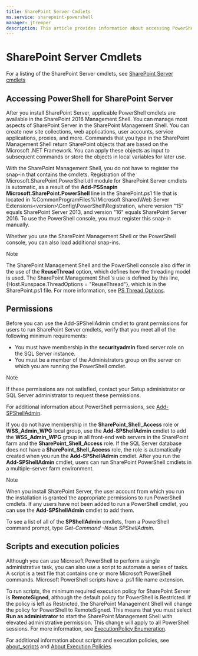 ```yaml
---
title: SharePoint Server Cmdlets
ms.service: sharepoint-powershell
manager: jtremper
description: This article provides information about accessing PowerShell for SharePoint Server, permissions, and scripts and execution policies.
---
```


# SharePoint Server Cmdlets

For a listing of the SharePoint Server cmdlets, see [SharePoint Server cmdlets](/powershell/module/sharepoint-server)

## Accessing PowerShell for SharePoint Server

After you install SharePoint Server, applicable PowerShell cmdlets are available in the SharePoint 2016 Management Shell. You can manage most aspects of SharePoint Server in the SharePoint Management Shell. You can create new site collections, web applications, user accounts, service applications, proxies, and more. Commands that you type in the SharePoint Management Shell return SharePoint objects that are based on the Microsoft .NET Framework. You can apply these objects as input to subsequent commands or store the objects in local variables for later use.

With the SharePoint Management Shell, you do not have to register the snap-in that contains the cmdlets. Registration of the Microsoft.SharePoint.PowerShell.dll module for SharePoint Server cmdlets is automatic, as a result of the **Add-PSSnapin Microsoft.SharePoint.PowerShell** line in the SharePoint.ps1 file that is located in %CommonProgramFiles%\Microsoft Shared\Web Server Extensions\<version>\Config\PowerShell\Registration, where version "15" equals SharePoint Server 2013, and version "16" equals SharePoint Server 2016. To use the PowerShell console, you must register this snap-in manually.

Whether you use the SharePoint Management Shell or the PowerShell console, you can also load additional snap-ins.

> [!NOTE]
> The SharePoint Management Shell and the PowerShell console also differ in the use of the **ReuseThread** option, which defines how the threading model is used. The SharePoint Management Shell's use is defined by this line, {Host.Runspace.ThreadOptions = "ReuseThread"}, which is in the SharePoint.ps1 file. For more information, see [PS Thread Options](/dotnet/api/system.management.automation.runspaces.psthreadoptions).

## Permissions

Before you can use the Add-SPShellAdmin cmdlet to grant permissions for users to run SharePoint Server cmdlets, verify that you meet all of the following minimum requirements:

* You must have membership in the **securityadmin** fixed server role on the SQL Server instance.
* You must be a member of the Administrators group on the server on which you are running the PowerShell cmdlet.

> [!NOTE]
> If these permissions are not satisfied, contact your Setup administrator or SQL Server administrator to request these permissions.

For additional information about PowerShell permissions, see [Add-SPShellAdmin](/powershell/module/sharepoint-server/add-spshelladmin).

If you do not have membership in the **SharePoint_Shell_Access** role or **WSS_Admin_WPG** local group, use the **Add-SPShellAdmin** cmdlet to add the **WSS_Admin_WPG** group in all front-end web servers in the SharePoint farm and the **SharePoint_Shell_Access** role. If the SQL Server database does not have a **SharePoint_Shell_Access** role, the role is automatically created when you run the **Add-SPShellAdmin** cmdlet. After you run the **Add-SPShellAdmin** cmdlet, users can run SharePoint PowerShell cmdlets in a multiple-server farm environment.

> [!NOTE]
> When you install SharePoint Server, the user account from which you run the installation is granted the appropriate permissions to run PowerShell cmdlets. If any users have not been added to run a PowerShell cmdlet, you can use the **Add-SPShellAdmin** cmdlet to add them.

To see a list of all of the **SPShellAdmin** cmdlets, from a PowerShell command prompt, type _Get-Command -Noun SPShellAdmin_.

## Scripts and execution policies

Although you can use Microsoft PowerShell to perform a single administrative task, you can also use a script to automate a series of tasks. A script is a text file that contains one or more Microsoft PowerShell commands. Microsoft PowerShell scripts have a .ps1 file name extension.

To run scripts, the minimum required execution policy for SharePoint Server is **RemoteSigned**, although the default policy for PowerShell is Restricted. If the policy is left as Restricted, the SharePoint Management Shell will change the policy for PowerShell to RemoteSigned. This means that you must select **Run as administrator** to start the SharePoint Management Shell with elevated administrative permission. This change will apply to all PowerShell sessions. For more information, see [ExecutionPolicy Enumeration](/dotnet/api/microsoft.powershell.executionpolicy).

For additional information about scripts and execution policies, see [about_scripts](/powershell/module/microsoft.powershell.core/about/about_scripts) and [About Execution Policies](/powershell/module/microsoft.powershell.core/about/about_execution_policies).
